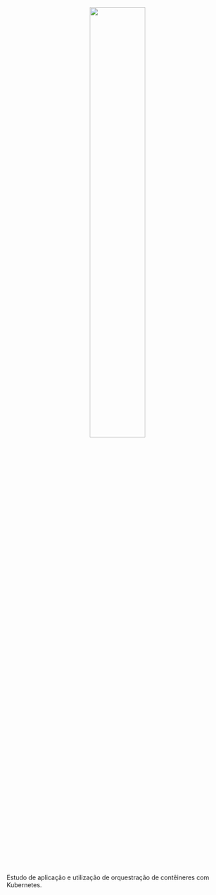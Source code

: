 <div align="center">
<img src="https://www.vectorlogo.zone/logos/kubernetes/kubernetes-ar21.svg" width=50%></img>
</div>

Estudo de aplicação e utilização de orquestração de contêineres com Kubernetes.
